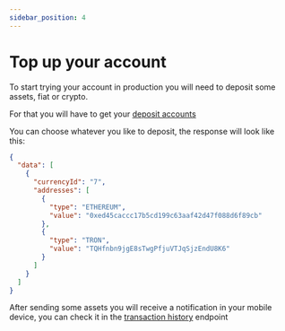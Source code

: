 ```yaml
---
sidebar_position: 4
---
```


# Top up your account

To start trying your account in production you will need to deposit some assets, fiat or crypto.

For that you will have to get your [deposit accounts](/v1#tag/contact/paths/~1v1~1contact~1account/get)

You can choose whatever you like to deposit, the response will look like this:

```json
{
  "data": [
    {
      "currencyId": "7",
      "addresses": [
        {
          "type": "ETHEREUM",
          "value": "0xed45caccc17b5cd199c63aaf42d47f088d6f89cb"
        },
        {
          "type": "TRON",
          "value": "TQHfnbn9jgE8sTwgPfjuVTJqSjzEndU8K6"
        }
      ]
    }
  ]
}
```

After sending some assets you will receive a notification in your mobile device, you can check it in the [transaction history](/v1#tag/transaction/paths/~1v1~1transaction~1/get) endpoint
